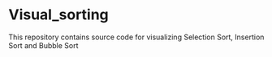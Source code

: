 # Visual_sorting
This repository contains source code for visualizing Selection Sort, Insertion Sort and Bubble Sort 
